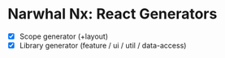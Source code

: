 # Narwhal Nx: React Generators

- [x] Scope generator (+layout)
- [x] Library generator (feature / ui / util / data-access) 
